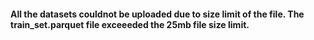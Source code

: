 #### All the datasets couldnot be uploaded due to size limit of the file. The train_set.parquet file exceeeded the 25mb file size limit.
